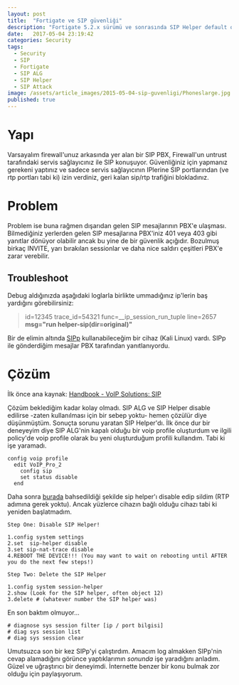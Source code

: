 ```yaml
---
layout: post
title:  "Fortigate ve SIP güvenliği"
description: "Fortigate 5.2.x sürümü ve sonrasında SIP Helper default olarak aktif hale getirildi. Bu değişiklik konudan habersiz bir çok SIP sunucusunu SIP saldırılarına hedef yaptı."
date:   2017-05-04 23:19:42
categories: Security
tags:
  - Security
  - SIP
  - Fortigate
  - SIP ALG
  - SIP Helper
  - SIP Attack
image: /assets/article_images/2015-05-04-sip-guvenligi/Phoneslarge.jpg
published: true
---
```


# Yapı

Varsayalım firewall'unuz arkasında yer alan bir SIP PBX, Firewall'un untrust tarafındaki servis sağlayıcınız ile SIP konuşuyor. Güvenliğiniz için yapmanız gerekeni yaptınız ve sadece servis sağlayıcının IPlerine SIP portlarından (ve rtp portları tabi ki) izin verdiniz, geri kalan sip/rtp trafiğini blokladınız.

# Problem

Problem ise buna rağmen dışarıdan gelen SIP mesajlarının PBX'e ulaşması. Bilmediğiniz yerlerden gelen SIP mesajlarına PBX'iniz 401 veya 403 gibi yanıtlar dönüyor olabilir ancak bu yine de bir güvenlik açığıdır. Bozulmuş birkaç INVITE, yarı bırakılan sessionlar ve daha nice saldırı çeşitleri PBX'e zarar verebilir.

## Troubleshoot

Debug aldığınızda aşağıdaki loglarla birlikte ummadığınız ip'lerin baş yardığını görebilirsiniz:

> id=12345 trace_id=54321 func=\__ip_session_run_tuple line=2657 **msg="run helper-sip(dir=original)"**

Bir de elimin altında [SIPp][sipp] kullanabileceğim bir cihaz (Kali Linux) vardı. SIPp ile gönderdiğim mesajlar PBX tarafından yanıtlanıyordu.

# Çözüm

İlk önce ana kaynak: [Handbook - VoIP Solutions: SIP][handbook]

Çözüm beklediğim kadar kolay olmadı. SIP ALG ve SIP Helper disable edilirse -zaten kullanılması için bir sebep yoktu- hemen çözülür diye düşünmüştüm. Sonuçta sorunu yaratan SIP Helper'dı. İlk önce dur bir deneyeyim diye SIP ALG'nin kapalı olduğu bir voip profile oluşturdum ve ilgili policy'de voip profile olarak bu yeni oluşturduğum profili kullandım. Tabi ki işe yaramadı.

```
config voip profile
  edit VoIP_Pro_2
    config sip
    set status disable
  end
```

Daha sonra [burada][dissip] bahsedildiği şekilde sip helper'ı disable edip sildim (RTP adımına gerek yoktu). Ancak yüzlerce cihazın bağlı olduğu cihazı tabi ki yeniden başlatmadım.

```
Step One: Disable SIP Helper!

1.config system settings
2.set  sip-helper disable
3.set sip-nat-trace disable
4.REBOOT THE DEVICE!!! (You may want to wait on rebooting until AFTER you do the next few steps!)

Step Two: Delete the SIP Helper

1.config system session-helper
2.show (Look for the SIP helper, often object 12)
3.delete # (whatever number the SIP helper was)
```
En son baktım olmuyor...

```
# diagnose sys session filter [ip / port bilgisi]
# diag sys session list
# diag sys session clear
```

Umutsuzca son bir kez SIPp'yi çalıştırdım. Amacım log almakken SIPp'nin cevap alamadığını görünce yaptıklarımın _sonunda_ işe yaradığını anladım. Güzel ve uğraştırıcı bir deneyimdi. İnternette benzer bir konu bulmak zor olduğu için paylaşıyorum.  

[handbook]:	[http://docs.fortinet.com/uploaded/files/2813/fortigate-sip-54.pdf]
[dissip]:	[http://www.pkguild.com/2015/08/how-to-disable-sip-and-rtp-processing-on-your-fortigate-for-voip-goodness/]
[sipp]:	[http://sipp.sourceforge.net/]
